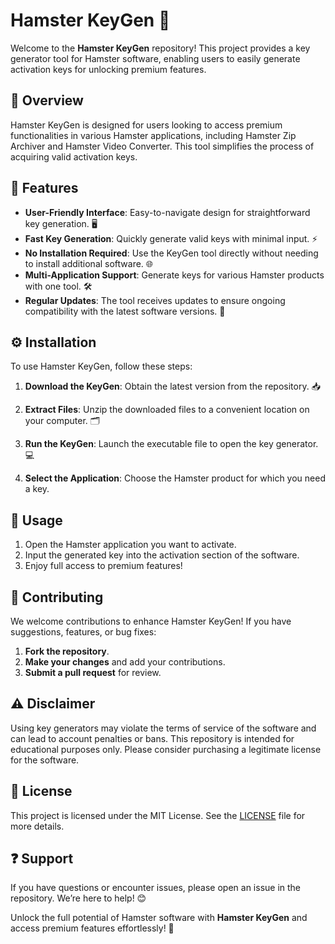 # Hamster KeyGen 🌟

Welcome to the **Hamster KeyGen** repository! This project provides a key generator tool for Hamster software, enabling users to easily generate activation keys for unlocking premium features.

## 📌 Overview  
Hamster KeyGen is designed for users looking to access premium functionalities in various Hamster applications, including Hamster Zip Archiver and Hamster Video Converter. This tool simplifies the process of acquiring valid activation keys.

## 🌟 Features  
- **User-Friendly Interface**: Easy-to-navigate design for straightforward key generation. 🖥️  
- **Fast Key Generation**: Quickly generate valid keys with minimal input. ⚡  
- **No Installation Required**: Use the KeyGen tool directly without needing to install additional software. 🌐  
- **Multi-Application Support**: Generate keys for various Hamster products with one tool. 🛠️  
- **Regular Updates**: The tool receives updates to ensure ongoing compatibility with the latest software versions. 🔄  

## ⚙️ Installation  
To use Hamster KeyGen, follow these steps:

1. **Download the KeyGen**: Obtain the latest version from the repository. 📥  

2. **Extract Files**: Unzip the downloaded files to a convenient location on your computer. 🗂️

3. **Run the KeyGen**: Launch the executable file to open the key generator. 💻

4. **Select the Application**: Choose the Hamster product for which you need a key.

## 📖 Usage  
1. Open the Hamster application you want to activate.
2. Input the generated key into the activation section of the software.
3. Enjoy full access to premium features!

## 🤝 Contributing  
We welcome contributions to enhance Hamster KeyGen! If you have suggestions, features, or bug fixes:

1. **Fork the repository**.
2. **Make your changes** and add your contributions.
3. **Submit a pull request** for review.

## ⚠️ Disclaimer  
Using key generators may violate the terms of service of the software and can lead to account penalties or bans. This repository is intended for educational purposes only. Please consider purchasing a legitimate license for the software.

## 📜 License  
This project is licensed under the MIT License. See the [LICENSE](LICENSE) file for more details.

## ❓ Support  
If you have questions or encounter issues, please open an issue in the repository. We’re here to help! 😊

Unlock the full potential of Hamster software with **Hamster KeyGen** and access premium features effortlessly! 🌟